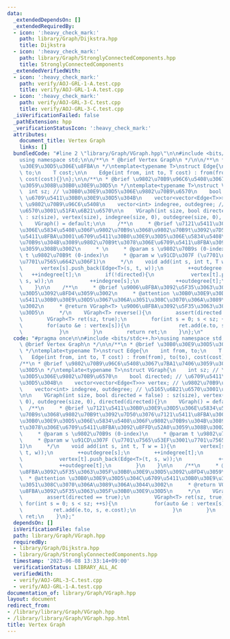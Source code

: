 ```yaml
---
data:
  _extendedDependsOn: []
  _extendedRequiredBy:
  - icon: ':heavy_check_mark:'
    path: library/Graph/Dijkstra.hpp
    title: Dijkstra
  - icon: ':heavy_check_mark:'
    path: library/Graph/StronglyConnectedComponents.hpp
    title: StronglyConnectedComponents
  _extendedVerifiedWith:
  - icon: ':heavy_check_mark:'
    path: verify/AOJ-GRL-1-A.test.cpp
    title: verify/AOJ-GRL-1-A.test.cpp
  - icon: ':heavy_check_mark:'
    path: verify/AOJ-GRL-3-C.test.cpp
    title: verify/AOJ-GRL-3-C.test.cpp
  _isVerificationFailed: false
  _pathExtension: hpp
  _verificationStatusIcon: ':heavy_check_mark:'
  attributes:
    document_title: Vertex Graph
    links: []
  bundledCode: "#line 2 \"library/Graph/VGraph.hpp\"\n\n#include <bits/stdc++.h>\n\
    using namespace std;\n\n/**\n * @brief Vertex Graph\n */\n\n/**\n * @brief \u30B0\
    \u30E9\u30D5\u306E\u8FBA\n */\ntemplate<typename T>\nstruct Edge{\n    int from,\
    \ to;\n    T cost;\n\n    Edge(int from, int to, T cost) : from(from), to(to),\
    \ cost(cost){}\n};\n\n/**\n * @brief \u9802\u70B9\u96C6\u5408\u3067\u7BA1\u7406\
    \u3059\u308B\u30B0\u30E9\u30D5\n */\ntemplate<typename T>\nstruct VGraph{\n  \
    \  int sz; // \u30B0\u30E9\u30D5\u306E\u9802\u70B9\u6570\n    bool directed; //\
    \ \u6709\u5411\u30B0\u30E9\u30D5\u304B\n    vector<vector<Edge<T>>> vertex; //\
    \ \u9802\u70B9\u96C6\u5408\n    vector<int> indegree, outdegree; // \u5165\u6B21\
    \u6570\u3001\u51FA\u6B21\u6570\n\n    VGraph(int size, bool directed = false)\
    \ : sz(size), vertex(size), indegree(size, 0), outdegree(size, 0), directed(directed){}\n\
    \    VGraph() = default;\n\n    /**\n     * @brief \u7121\u5411\u30B0\u30E9\u30D5\
    \u306E\u5834\u5408\u306F\u9802\u70B9s\u3068\u9802\u70B9t\u3092\u7D50\u3076\u7121\
    \u5411\u8FBA\u3001\u6709\u5411\u30B0\u30E9\u30D5\u306E\u5834\u5408\u306F\u9802\
    \u70B9s\u304B\u3089\u9802\u70B9t\u3078\u306E\u6709\u5411\u8FBA\u3092\u8FFD\u52A0\
    \u3059\u308B\u3002\n     * \n     * @param s \u9802\u70B9s (0-index)\n     * @param\
    \ t \u9802\u70B9t (0-index)\n     * @param w \u91CD\u307F (\u7701\u7565\u53EF\u3001\
    \u7701\u7565\u6642\u306F1)\n     */\n    void add(int s, int t, T w = 1){\n  \
    \      vertex[s].push_back(Edge<T>(s, t, w));\n        ++outdegree[s];\n     \
    \   ++indegree[t];\n        if(!directed){\n            vertex[t].push_back(Edge<T>(t,\
    \ s, w));\n            ++indegree[s];\n            ++outdegree[t];\n        }\n\
    \    }\n\n    /**\n     * @brief \u9006\u8FBA\u3092\u5F35\u3063\u305F\u30B0\u30E9\
    \u30D5\u3092\u8FD4\u3059\u3002\n     * @attention \u30B0\u30E9\u30D5\u304C\u6709\
    \u5411\u30B0\u30E9\u30D5\u3067\u306A\u3051\u308C\u3070\u306A\u3089\u306A\u3044\
    \u3002\n     * @return VGraph<T> \u9006\u8FBA\u3092\u5F35\u3063\u305F\u30B0\u30E9\
    \u30D5\n     */\n    VGraph<T> reverse(){\n        assert(directed == true);\n\
    \        VGraph<T> ret(sz, true);\n        for(int s = 0; s < sz; ++s){\n    \
    \        for(auto &e : vertex[s]){\n                ret.add(e.to, s, e.cost);\n\
    \            }\n        }\n        return ret;\n    }\n};\n"
  code: "#pragma once\n\n#include <bits/stdc++.h>\nusing namespace std;\n\n/**\n *\
    \ @brief Vertex Graph\n */\n\n/**\n * @brief \u30B0\u30E9\u30D5\u306E\u8FBA\n\
    \ */\ntemplate<typename T>\nstruct Edge{\n    int from, to;\n    T cost;\n\n \
    \   Edge(int from, int to, T cost) : from(from), to(to), cost(cost){}\n};\n\n\
    /**\n * @brief \u9802\u70B9\u96C6\u5408\u3067\u7BA1\u7406\u3059\u308B\u30B0\u30E9\
    \u30D5\n */\ntemplate<typename T>\nstruct VGraph{\n    int sz; // \u30B0\u30E9\
    \u30D5\u306E\u9802\u70B9\u6570\n    bool directed; // \u6709\u5411\u30B0\u30E9\
    \u30D5\u304B\n    vector<vector<Edge<T>>> vertex; // \u9802\u70B9\u96C6\u5408\n\
    \    vector<int> indegree, outdegree; // \u5165\u6B21\u6570\u3001\u51FA\u6B21\u6570\
    \n\n    VGraph(int size, bool directed = false) : sz(size), vertex(size), indegree(size,\
    \ 0), outdegree(size, 0), directed(directed){}\n    VGraph() = default;\n\n  \
    \  /**\n     * @brief \u7121\u5411\u30B0\u30E9\u30D5\u306E\u5834\u5408\u306F\u9802\
    \u70B9s\u3068\u9802\u70B9t\u3092\u7D50\u3076\u7121\u5411\u8FBA\u3001\u6709\u5411\
    \u30B0\u30E9\u30D5\u306E\u5834\u5408\u306F\u9802\u70B9s\u304B\u3089\u9802\u70B9\
    t\u3078\u306E\u6709\u5411\u8FBA\u3092\u8FFD\u52A0\u3059\u308B\u3002\n     * \n\
    \     * @param s \u9802\u70B9s (0-index)\n     * @param t \u9802\u70B9t (0-index)\n\
    \     * @param w \u91CD\u307F (\u7701\u7565\u53EF\u3001\u7701\u7565\u6642\u306F\
    1)\n     */\n    void add(int s, int t, T w = 1){\n        vertex[s].push_back(Edge<T>(s,\
    \ t, w));\n        ++outdegree[s];\n        ++indegree[t];\n        if(!directed){\n\
    \            vertex[t].push_back(Edge<T>(t, s, w));\n            ++indegree[s];\n\
    \            ++outdegree[t];\n        }\n    }\n\n    /**\n     * @brief \u9006\
    \u8FBA\u3092\u5F35\u3063\u305F\u30B0\u30E9\u30D5\u3092\u8FD4\u3059\u3002\n   \
    \  * @attention \u30B0\u30E9\u30D5\u304C\u6709\u5411\u30B0\u30E9\u30D5\u3067\u306A\
    \u3051\u308C\u3070\u306A\u3089\u306A\u3044\u3002\n     * @return VGraph<T> \u9006\
    \u8FBA\u3092\u5F35\u3063\u305F\u30B0\u30E9\u30D5\n     */\n    VGraph<T> reverse(){\n\
    \        assert(directed == true);\n        VGraph<T> ret(sz, true);\n       \
    \ for(int s = 0; s < sz; ++s){\n            for(auto &e : vertex[s]){\n      \
    \          ret.add(e.to, s, e.cost);\n            }\n        }\n        return\
    \ ret;\n    }\n};"
  dependsOn: []
  isVerificationFile: false
  path: library/Graph/VGraph.hpp
  requiredBy:
  - library/Graph/Dijkstra.hpp
  - library/Graph/StronglyConnectedComponents.hpp
  timestamp: '2023-06-08 13:33:14+09:00'
  verificationStatus: LIBRARY_ALL_AC
  verifiedWith:
  - verify/AOJ-GRL-3-C.test.cpp
  - verify/AOJ-GRL-1-A.test.cpp
documentation_of: library/Graph/VGraph.hpp
layout: document
redirect_from:
- /library/library/Graph/VGraph.hpp
- /library/library/Graph/VGraph.hpp.html
title: Vertex Graph
---
```

